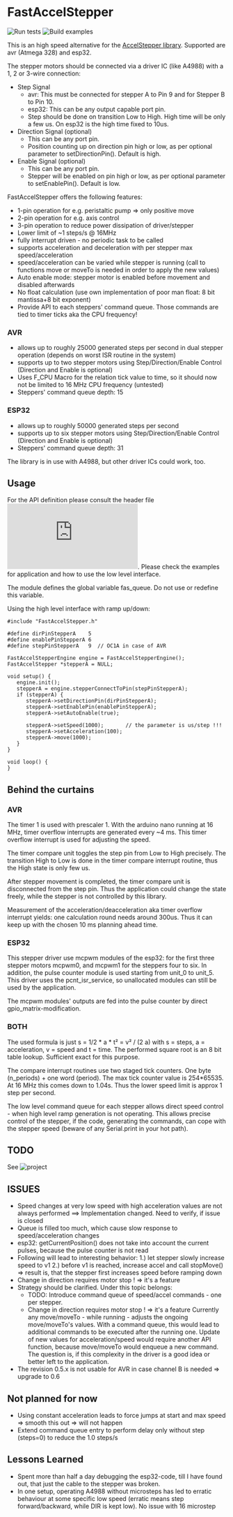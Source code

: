 # FastAccelStepper 
 
![Run tests](https://github.com/gin66/FastAccelStepper/workflows/Run%20tests/badge.svg)
![Build examples](https://github.com/gin66/FastAccelStepper/workflows/Build%20examples/badge.svg)

This is an high speed alternative for the [AccelStepper library](http://www.airspayce.com/mikem/arduino/AccelStepper/). Supported are avr (Atmega 328) and esp32.

The stepper motors should be connected via a driver IC (like A4988) with a 1, 2 or 3-wire connection:
* Step Signal
	- avr: This must be connected for stepper A to Pin 9 and for Stepper B to Pin 10.
	- esp32: This can be any output capable port pin.
	- Step should be done on transition Low to High. High time will be only a few us.
      On esp32 is the high time fixed to 10us.
* Direction Signal (optional)
	- This can be any port pin.
    - Position counting up on direction pin high or low, as per optional parameter to setDirectionPin(). Default is high.
* Enable Signal (optional)
	- This can be any port pin.
    - Stepper will be enabled on pin high or low, as per optional parameter to setEnablePin(). Default is low.

FastAccelStepper offers the following features:
* 1-pin operation for e.g. peristaltic pump => only positive move
* 2-pin operation for e.g. axis control
* 3-pin operation to reduce power dissipation of driver/stepper
* Lower limit of ~1 steps/s @ 16MHz
* fully interrupt driven - no periodic task to be called
* supports acceleration and deceleration with per stepper max speed/acceleration
* speed/acceleration can be varied while stepper is running (call to functions move or moveTo is needed in order to apply the new values)
* Auto enable mode: stepper motor is enabled before movement and disabled afterwards
* No float calculation (use own implementation of poor man float: 8 bit mantissa+8 bit exponent)
* Provide API to each steppers' command queue. Those commands are tied to timer ticks aka the CPU frequency!

### AVR

* allows up to roughly 25000 generated steps per second in dual stepper operation (depends on worst ISR routine in the system)
* supports up to two stepper motors using Step/Direction/Enable Control (Direction and Enable is optional)
* Uses F_CPU Macro for the relation tick value to time, so it should now not be limited to 16 MHz CPU frequency (untested)
* Steppers' command queue depth: 15

### ESP32

* allows up to roughly 50000 generated steps per second
* supports up to six stepper motors using Step/Direction/Enable Control (Direction and Enable is optional)
* Steppers' command queue depth: 31

The library is in use with A4988, but other driver ICs could work, too.

## Usage

For the API definition please consult the header file ![FastAccelStepper.h](https://github.com/gin66/FastAccelStepper/blob/master/src/FastAccelStepper.h).
Please check the examples for application and how to use the low level interface.

The module defines the global variable fas_queue. Do not use or redefine this variable.


Using the high level interface with ramp up/down:

```
#include "FastAccelStepper.h"

#define dirPinStepperA    5
#define enablePinStepperA 6
#define stepPinStepperA   9  // OC1A in case of AVR

FastAccelStepperEngine engine = FastAccelStepperEngine();
FastAccelStepper *stepperA = NULL;

void setup() {
   engine.init();
   stepperA = engine.stepperConnectToPin(stepPinStepperA);
   if (stepperA) {
      stepperA->setDirectionPin(dirPinStepperA);
      stepperA->setEnablePin(enablePinStepperA);
      stepperA->setAutoEnable(true);

      stepperA->setSpeed(1000);       // the parameter is us/step !!!
      stepperA->setAcceleration(100);
      stepperA->move(1000);
   }
}

void loop() {
}
```

## Behind the curtains

### AVR

The timer 1 is used with prescaler 1. With the arduino nano running at 16 MHz, timer overflow interrupts are generated every ~4 ms. This timer overflow interrupt is used for adjusting the speed. 

The timer compare unit toggles the step pin from Low to High precisely. The transition High to Low is done in the timer compare interrupt routine, thus the High state is only few us.

After stepper movement is completed, the timer compare unit is disconnected from the step pin. Thus the application could change the state freely, while the stepper is not controlled by this library.

Measurement of the acceleration/deacceleration aka timer overflow interrupt yields: one calculation round needs around 300us. Thus it can keep up with the chosen 10 ms planning ahead time.

### ESP32

This stepper driver use mcpwm modules of the esp32: for the first three stepper motors mcpwm0, and mcpwm1 for the steppers four to six. In addition, the pulse counter module is used starting from unit_0 to unit_5. This driver uses the pcnt_isr_service, so unallocated modules can still be used by the application.

The mcpwm modules' outputs are fed into the pulse counter by direct gpio_matrix-modification.

### BOTH

The used formula is just s = 1/2 * a * t² = v² / (2 a) with s = steps, a = acceleration, v = speed and t = time. The performed square root is an 8 bit table lookup. Sufficient exact for this purpose.

The compare interrupt routines use two staged tick counters. One byte (n_periods) + one word (period). The max tick counter value is 254*65535. At 16 MHz this comes down to 1.04s. Thus the lower speed limit is approx 1 step per second.

The low level command queue for each stepper allows direct speed control - when high level ramp generation is not operating. This allows precise control of the stepper, if the code, generating the commands, can cope with the stepper speed (beware of any Serial.print in your hot path).

## TODO

See ![project](https://github.com/gin66/FastAccelStepper/projects/1)

## ISSUES

* Speed changes at very low speed with high acceleration values are not always performed
	==> Implementation changed. Need to verify, if issue is closed
* Queue is filled too much, which cause slow response to speed/acceleration changes
* esp32: getCurrentPosition() does not take into account the current pulses, because the pulse counter is not read
* Following will lead to interesting behavior:
       1.) let stepper slowly increase speed to v1
       2.) before v1 is reached, increase accel and call stopMove()
       => result is, that the stepper first increases speed before ramping down
* Change in direction requires motor stop ! => it's a feature
* Strategy should be clarified. Under this topic belongs:
	* TODO: Introduce command queue of speed/accel commands - one per stepper.
	* Change in direction requires motor stop ! => it's a feature
  Currently any move/moveTo - while running - adjusts the ongoing move/moveTo's values.
  With a command queue, this would lead to additional commands to be executed after the running one.
  Update of new values for acceleration/speed would require another API function, because move/moveTo would enqueue a new command.
  The question is, if this complexity in the driver is a good idea or better left to the application.
* The revision 0.5.x is not usable for AVR in case channel B is needed => upgrade to 0.6

## Not planned for now

* Using constant acceleration leads to force jumps at start and max speed => smooth this out => will not happen
* Extend command queue entry to perform delay only without step (steps=0) to reduce the 1.0 steps/s

## Lessons Learned

* Spent more than half a day debugging the esp32-code, till I have found out, that just the cable to the stepper was broken.
* In one setup, operating A4988 without microsteps has led to erratic behaviour at some specific low speed (erratic means step forward/backward, while DIR is kept low). No issue with 16 microstep

